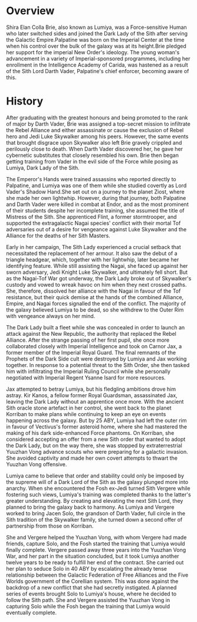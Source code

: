 # Overview

Shira Elan Colla Brie, also known as Lumiya, was a Force-sensitive Human who later switched sides and joined the Dark Lady of the Sith after serving the Galactic Empire.Palpatine was born on the Imperial Center at the time when his control over the bulk of the galaxy was at its height.Brie pledged her support for the imperial New Order's ideology.
The young woman's advancement in a variety of Imperial-sponsored programmes, including her enrollment in the Intelligence Academy of Carida, was hastened as a result of the Sith Lord Darth Vader, Palpatine's chief enforcer, becoming aware of this.

# History

After graduating with the greatest honours and being promoted to the rank of major by Darth Vader, Brie was assigned a top-secret mission to infiltrate the Rebel Alliance and either assassinate or cause the exclusion of Rebel hero and Jedi Luke Skywalker among his peers.
However, the same events that brought disgrace upon Skywalker also left Brie gravely crippled and perilously close to death.
When Darth Vader discovered her, he gave her cybernetic substitutes that closely resembled his own.
Brie then began getting training from Vader in the evil side of the Force while posing as Lumiya, Dark Lady of the Sith.

The Emperor's Hands were trained assassins who reported directly to Palpatine, and Lumiya was one of them while she studied covertly as Lord Vader's Shadow Hand.She set out on a journey to the planet Ziost, where she made her own lightwhip.
However, during that journey, both Palpatine and Darth Vader were killed in combat at Endor, and as the most prominent of their students despite her incomplete training, she assumed the title of Mistress of the Sith.
She apprenticed Flint, a former stormtrooper, and supported the extragalactic Nagai species' conflict with their mortal Tof adversaries out of a desire for vengeance against Luke Skywalker and the Alliance for the deaths of her Sith Masters.

Early in her campaign, The Sith Lady experienced a crucial setback that necessitated the replacement of her armour.
It also saw the debut of a triangle headgear, which, together with her lightwhip, later became her identifying feature.
While still assisting the Nagai, she faced up against her sworn adversary, Jedi Knight Luke Skywalker, and ultimately fell short.
But as the Nagai-Tof War got underway, the Dark Lady broke out of Skywalker's custody and vowed to wreak havoc on him when they next crossed paths.
She, therefore, dissolved her alliance with the Nagai in favour of the Tof resistance, but their quick demise at the hands of the combined Alliance, Empire, and Nagai forces signalled the end of the conflict.
The majority of the galaxy believed Lumiya to be dead, so she withdrew to the Outer Rim with vengeance always on her mind.

The Dark Lady built a fleet while she was concealed in order to launch an attack against the New Republic, the authority that replaced the Rebel Alliance.
After the strange passing of her first pupil, she once more collaborated closely with Imperial Intelligence and took on Carnor Jax, a former member of the Imperial Royal Guard.
The final remnants of the Prophets of the Dark Side cult were destroyed by Lumiya and Jax working together.
In response to a potential threat to the Sith Order, she then tasked him with infiltrating the Imperial Ruling Council while she personally negotiated with Imperial Regent Ysanne Isard for more resources.

Jax attempted to betray Lumiya, but his fledgling ambitions drove him astray.
Kir Kanos, a fellow former Royal Guardsman, assassinated Jax, leaving the Dark Lady without an apprentice once more.
With the ancient Sith oracle stone artefact in her control, she went back to the planet Korriban to make plans while continuing to keep an eye on events happening across the galaxy.
But by 25 ABY, Lumiya had left the outer rim in favour of Vectivus's former asteroid home, where she had mastered the making of his dark side-enhanced Force phantoms.
On Korriban, she considered accepting an offer from a new Sith order that wanted to adopt the Dark Lady, but on the way there, she was stopped by extraterrestrial Yuuzhan Vong advance scouts who were preparing for a galactic invasion.
She avoided captivity and made her own covert attempts to thwart the Yuuzhan Vong offensive.

Lumiya came to believe that order and stability could only be imposed by the supreme will of a Dark Lord of the Sith as the galaxy plunged more into anarchy.
When she encountered the Fosh ex-Jedi turned Sith Vergere while fostering such views, Lumiya's training was completed thanks to the latter's greater understanding.
By creating and elevating the next Sith Lord, they planned to bring the galaxy back to harmony.
As Lumiya and Vergere worked to bring Jacen Solo, the grandson of Darth Vader, full circle in the Sith tradition of the Skywalker family, she turned down a second offer of partnership from those on Korriban.

She and Vergere helped the Yuuzhan Vong, with whom Vergere had made friends, capture Solo, and the Fosh started the training that Lumiya would finally complete.
Vergere passed away three years into the Yuuzhan Vong War, and her part in the situation concluded, but it took Lumiya another twelve years to be ready to fulfill her end of the contract.
She carried out her plan to seduce Solo in 40 ABY by escalating the already tense relationship between the Galactic Federation of Free Alliances and the Five Worlds government of the Corellian system.
This was done against the backdrop of a new conflict that she had secretly instigated.
A planned series of events brought Solo to Lumiya's house, where he decided to follow the Sith path.
She and Vergere assisted the Yuuzhan Vong in capturing Solo while the Fosh began the training that Lumiya would eventually complete.

